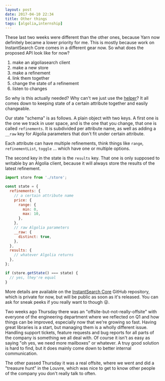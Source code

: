 ```yaml
---
layout: post
date: 2017-04-10 22:34
title: Other things
tags: [algolia,internship]
---
```

These last two weeks were different than the other ones, because Yarn now definitely became a lower priority for me. This is mostly because work on InstantSearch Core comes in a different gear now. So what does the proposed API look like for now? 

1. make an algoliasearch client
2. make a new store
3. make a refinement
4. link them together
5. change the state of a refinement
6. listen to changes

So why is this actually needed? Why can't we just use the [helper](https://yarnpkg.com/en/package/algoliasearch-helper)? It all comes down to keeping state of a certain attribute together and easily changeable.

Our state "schema" is as follows. A plain object with two keys. A first one is the one we track in user space, and is the one that you change, that one is called `refinements`. It is subdivided per attribute name, as well as adding a `__raw` key for Algolia parameters that don't fit under certain attribute. 

Each attribute can have multiple refinements, think things like `range`, `refinementList`, `toggle` ... which have one or multiple options. 

The second key in the state is the `results` key. That one is only supposed to writable by an Algolia client, because it will always store the results of the latest refinement.

```js
import store from './store';

const state = {
  refinements: {
    // a certain attribute name
    price: {
      range: {
        min: 0,
        max: 10,
      },
    },
    // raw Algolia parameters
    __raw: {
      distinct: true,
    },
  },
  results: {
    // whatever Algolia returns
  },
};

if (store.getState() === state) {
  // yes, they're equal
}
```

More details are available on the [InstantSearch Core](https://github.com/algolia/instantsearch-core) GitHub repository, which is private for now, but will be public as soon as it's released. You can ask for sneak peeks if you really want to though 😜.

Two weeks ago Thursday there was an "offsite-but-not-really-offsite" with everyone of the engineering department where we reflected on Q1 and how things can be improved, especially now that we're growing so fast. Having great libraries is a start, but managing them is a wholly different issue. Handling support tickets, feature requests and bug reports for all parts of the company is something we all deal with. Of course it isn't as easy as saying "oh yes, we need more mailboxes" or whatever. A truy good solution is hard to find, but it does mainly come down to better internal communication. 

The other passed Thursday it was a real offsite, where we went and did a "treasure hunt" in the Louvre, which was nice to get to know other people of the company you don't really talk to often.
